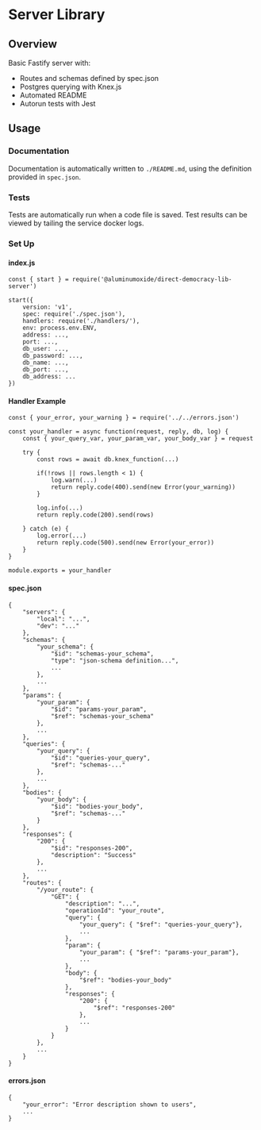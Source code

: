 # Server Library

## Overview
Basic Fastify server with:

- Routes and schemas defined by spec.json
- Postgres querying with Knex.js
- Automated README
- Autorun tests with Jest

## Usage

### Documentation
Documentation is automatically written to `./README.md`, using the definition provided in `spec.json`.

### Tests
Tests are automatically run when a code file is saved. Test results can be viewed by tailing the service docker logs.

### Set Up

#### index.js
```
const { start } = require('@aluminumoxide/direct-democracy-lib-server')
                       
start({
	version: 'v1',
	spec: require('./spec.json'),
	handlers: require('./handlers/'),
	env: process.env.ENV,
	address: ...,
	port: ...,
	db_user: ...,
	db_password: ...,
	db_name: ...,
	db_port: ...,
	db_address: ...
})
```

#### Handler Example
```
const { your_error, your_warning } = require('../../errors.json')

const your_handler = async function(request, reply, db, log) {
	const { your_query_var, your_param_var, your_body_var } = request

	try {
		const rows = await db.knex_function(...)

		if(!rows || rows.length < 1) {
			log.warn(...)
			return reply.code(400).send(new Error(your_warning))
		}

		log.info(...)
		return reply.code(200).send(rows)

	} catch (e) {
		log.error(...)
		return reply.code(500).send(new Error(your_error))
	}
}

module.exports = your_handler
```

#### spec.json
```
{  
	"servers": {	
		"local": "...",
		"dev": "..."	
	},
	"schemas": {
		"your_schema": {
			"$id": "schemas-your_schema",
			"type": "json-schema definition...",
			...
		},
		...
	},
	"params": {
		"your_param": {
			"$id": "params-your_param",
			"$ref": "schemas-your_schema"
		},
		...
	},
	"queries": {
		"your_query": {
			"$id": "queries-your_query",
			"$ref": "schemas-..."
		},
		...
	},
	"bodies": {
		"your_body": {
			"$id": "bodies-your_body",
			"$ref": "schemas-..."
		}
	},
	"responses": {
		"200": {
			"$id": "responses-200",
			"description": "Success"
		},
		...
	},
	"routes": {
		"/your_route": {
			"GET": {
				"description": "...",
				"operationId": "your_route",
				"query": {
					"your_query": { "$ref": "queries-your_query"},
					...
				},
				"param": {
					"your_param": { "$ref": "params-your_param"},
					...
				},
				"body": {
					"$ref": "bodies-your_body"
				},
				"responses": {
					"200": {
						"$ref": "responses-200"
					},
					...
				}
			}
		},
		...
	}
}
```

#### errors.json
```
{
	"your_error": "Error description shown to users",
	...
}
```	



